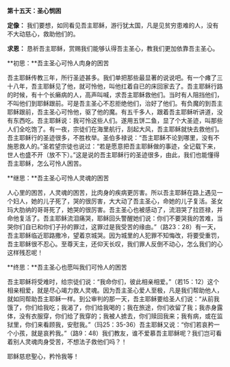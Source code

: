 **第十五天：圣心悯困**

**定像：** 我们要想，如同看见吾主耶稣，游行犹太国，凡是见贫穷患难的人，没有不大动慈心，救助他们的。

**求恩：** 恳祈吾主耶稣，赏赐我们能够认得吾主圣心，教我们更加依靠吾主圣心。

**初思：**吾主圣心可怜人肉身的困苦

吾主耶稣传教三年，所行圣迹甚多。我们单把那些最显著的说说吧。有一个瘫了三十八年，吾主耶稣见了他，就可怜他，叫他扛着自已的床回家去了。吾主耶稣行路的时候，有十个长癞病的人，高声叫喊，求吾主耶稣救他们。当时有人阻挡他们，不叫他们到耶稣跟前。可是吾主圣心不忍拒绝他们，治好了他们。有负魔的到吾主耶稣跟前，吾主圣心可怜他，驱了他的魔。有五千多人，跟着吾主耶稣听讲道，没有东西吃。吾主耶稣说：我可怜这些人们。遂用五饼二鱼，显了个大圣迹，叫那些人们全吃饱了。有一夜，宗徒们在海里航行，刮起大风，吾主耶稣就快去救他们。吾主耶稣行的圣迹很多，不胜枚举。圣伯多禄说：“吾主耶稣不论到哪里，没有不施恩救人的。”圣若望宗徒也说过：“若是愿意把吾主耶稣做的事迹，全记载下来，世人也盛不开（放不下）。”这是说的吾主耶稣行的圣迹很多，由此，我们也能懂得吾主耶稣，怎么可怜人困苦。

**继思：**吾主圣心可怜人灵魂的困苦

人心里的困苦，人灵魂的困苦，比肉身的疾病更厉害。所以吾主耶稣在路上遇见一个妇人，她的儿子死了，哭的很厉害，大大动了吾主圣心，命她的儿子复活。圣女玛大肋纳的哥哥死了，她哭的很厉害。吾主圣心也被感动了，流泪哭了拉匝禄，并命他复活了。吾主耶稣流泪痛哭，耶稣回头警醒她们说：你们不要哭我的苦难，当哭你们自已和你们子孙的罪过，这罪过是我受苦的缘由。”（路23：28）有一天，吾主耶稣临近耶路撒冷，望着京城哭。因为城里的人犯罪不知悔改，将要受重罚，吾主耶稣很不忍心。至尊天主，还仰天长叹，我们罪人反倒不动心，怎么我们的心这样残忍呢！

**终思：**吾主圣心也愿叫我们可怜人的困苦

吾主耶稣将受难时，给宗徒们说：“我命你们，彼此相亲相爱。”（若15：12）这个相亲相爱，就是尽心竭力救人灵魂。因为吾主圣心爱人至极，凡是我们帮助他人，就如同帮助吾主耶稣一样。到公审判的那一天，吾主耶稣要给圣人们说：“从前我饿了，你们给我吃；我渴了，你们给我喝的；我在旅途，你们收留了我；我赤身露体，没有衣服穿，你们给了我穿的；我被人掳去，你们赎回我来；我有病，或在监狱里，你们来看顾我，安慰我。”（玛25：35-36）吾主耶稣又说：“你们若哀矜一个小孩，就是哀矜我。”（路9：48）我们教友，谁不爱慕吾主耶稣呢？我们岂可看着别人灵魂肉身受苦，不想法子救他们吗？！

耶稣慈悲聖心，矜怜我等！